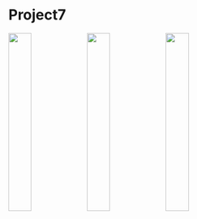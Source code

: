 # Project7

<img src = "https://github.com/youuungh/android-basic-kotlin/assets/97438155/0959423a-d45f-43da-b13b-b56f915ef7c1" width="30%" height="30%">
<img src = "https://github.com/youuungh/android-basic-kotlin/assets/97438155/110a765c-f4e8-4e91-8c13-6bb5beb00644" width="30%" height="30%">
<img src = "https://github.com/youuungh/android-basic-kotlin/assets/97438155/a6728078-4206-4ce3-9b71-86f8077b5fc6" width="30%" height="30%">
